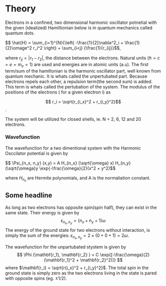 # Theory
Electrons in a confined, two dimensional harmonic oscillator potnetial with the given (idealized) Hamiltionian below is in quantum mechanics called quantum dots. 

$$ \hat{H}  = \sum_{i=1}^{N}{\left( -\frac{1}{2}\nabla^2_i + \frac{1}{2}\omage^2 r_i^2 \right} + \sum_{i<j} {\frac{1}{r_{ij}}$$,

where $r_{ij} = |r_1 - r_2|$, the distance between the electrons. Natural units ($\hbar = c = e = m_e = 1$) are used and energies are in atomic units (a.u). The first term/sum of the hamiltonian is the harmonic oscillator part, well known from  quantum mechanic. It is whats called the unpertubated part. Because electrons repels each other, a repulsion term(the second sum) is added. This term is whats called the pertubation of the system. The modulus of the positions of the electrons ( for a given electron i) as

$$ r_i = \sqrt{r_{i_x}^2 + r_{i_y}^2}$$.

The system will be utilized for closed shells, ie. N = 2, 6, 12 and 20 electrons. 

### Wavefunction
The wavefunction for a two dimentional system with the Harmonic Osccilator potential is given by 

$$ \Psi_{n_x, n_y} (x,y) = A H_{n_x} (\sqrt{\omega} x) H_{n_y}(\sqrt{\omega}y \exp{-\frac{\omega}{2}(x^2 + y^2)$$

where $H_{n_x}$ are Hermite polynomials, and A is the normaliation constant. 

## Some headline
As long as two electrons has opposite spin(spin half), they can exist in the same state. Their energy is given by $$\epsilon_{n_x,n_y} = (n_x + n_y + 1)\omega$$ The energy of the ground state for two electrons without interaction, is simply the sum of the energies:  $\epsilon_{n_x,n_y} = 2\times (0 + 0 + 1) =  2\omega$. 

The wavefunction for the unpartubated stystem is given by
$$
\Phi (\mathbf{r_1}, \mathbf{r_2} ) = C \exp{[-\frac{\omega}{2}(\mathbf{r_1}^2 + \mathbf{r_2}^2)]}
$$
where $\mathbf{r_i} = \sqrt{r{i_x}^2 + r_{i_y}^2}$.  The total spin in the ground state is simply zero as the two electrons living in the state is pared with opposite spins (eg. $\pm 1/2$). 

